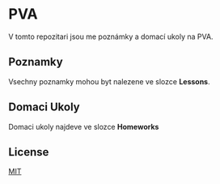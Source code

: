 ﻿# PVA

V tomto repozitari jsou me poznámky a domací ukoly na PVA.

## Poznamky
Vsechny poznamky mohou byt nalezene ve slozce **Lessons**.

## Domaci Ukoly
Domaci ukoly najdeve ve slozce **Homeworks**

## License
[MIT](https://choosealicense.com/licenses/mit/)